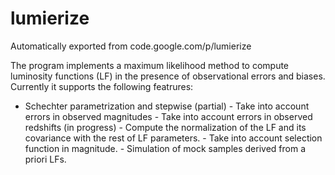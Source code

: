 # lumierize
Automatically exported from code.google.com/p/lumierize

The program implements a maximum likelihood method to compute luminosity functions (LF) in the presence of observational errors and biases. Currently it supports the following featrures:

- Schechter parametrization and stepwise (partial) - Take into account errors in observed magnitudes - Take into account errors in observed redshifts (in progress) - Compute the normalization of the LF and its covariance with the rest of LF parameters. - Take into account selection function in magnitude. - Simulation of mock samples derived from a priori LFs. 
